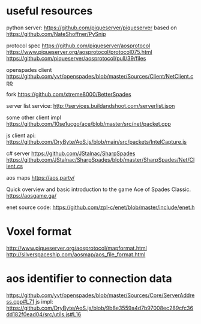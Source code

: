 # useful resources

python server:
https://github.com/piqueserver/piqueserver
based on
https://github.com/NateShoffner/PySnip

protocol spec
https://github.com/piqueserver/aosprotocol
https://www.piqueserver.org/aosprotocol/protocol075.html
https://github.com/piqueserver/aosprotocol/pull/39/files

openspades client
https://github.com/yvt/openspades/blob/master/Sources/Client/NetClient.cpp

fork
https://github.com/xtreme8000/BetterSpades


server list service:
http://services.buildandshoot.com/serverlist.json

some other client impl
https://github.com/10se1ucgo/ace/blob/master/src/net/packet.cpp


js client api:
https://github.com/DryByte/AoS.js/blob/main/src/packets/IntelCapture.js

c# server
https://github.com/JStalnac/SharpSpades
https://github.com/JStalnac/SharpSpades/blob/master/SharpSpades/Net/Client.cs

aos maps
https://aos.party/


Quick overview and basic introduction to the game Ace of Spades Classic.
https://aosgame.ga/

enet source code:
https://github.com/zpl-c/enet/blob/master/include/enet.h

# Voxel format
http://www.piqueserver.org/aosprotocol/mapformat.html
http://silverspaceship.com/aosmap/aos_file_format.html

# aos identifier to connection data

https://github.com/yvt/openspades/blob/master/Sources/Core/ServerAddress.cpp#L71
js impl: https://github.com/DryByte/AoS.js/blob/9b8e3559a4d7b97008ec289cfc36dd182f0ead04/src/utils.js#L16
